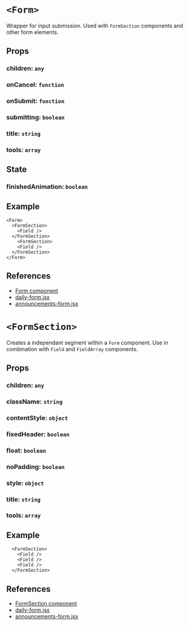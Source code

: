 # `<Form>`
Wrapper for input submission.  Used with `FormSection` components and other form elements.

## Props
### children: `any`
### onCancel: `function`
### onSubmit: `function`
### submitting: `boolean`
### title: `string`
### tools: `array`

## State
### finishedAnimation: `boolean`

## Example
```
<Form>
  <FormSection>
    <Field />
  </FormSection>
    <FormSection>
    <Field />
  </FormSection>
</Form>
```

## References
* [Form component](./form.jsx)
* [daily-form.jsx](../../pages/dailies/components/daily-form.jsx)
* [announcements-form.jsx](../../pages/announcements/components/announcements-form.jsx)

# `<FormSection>`
Creates a independant segment within a `Form` component. Use in combination with `Field` and
`FieldArray` components.

## Props
### children: `any`
### className: `string`
### contentStyle: `object`
### fixedHeader: `boolean`
### float: `boolean`
### noPadding: `boolean`
### style: `object`
### title: `string`
### tools: `array`

## Example
```
  <FormSection>
    <Field />
    <Field />
    <Field />
  </FormSection>
```

## References
* [FormSection component](./form-section.jsx)
* [daily-form.jsx](../../pages/dailies/components/daily-form.jsx)
* [announcements-form.jsx](../../pages/announcements/components/announcements-form.jsx)